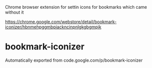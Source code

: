 Chrome browser extension for settin icons for bookmarks which came without it


https://chrome.google.com/webstore/detail/bookmark-iconizer/hbnmehpggmbpiackncinpnlgkgbgmpjk

# bookmark-iconizer
Automatically exported from code.google.com/p/bookmark-iconizer
